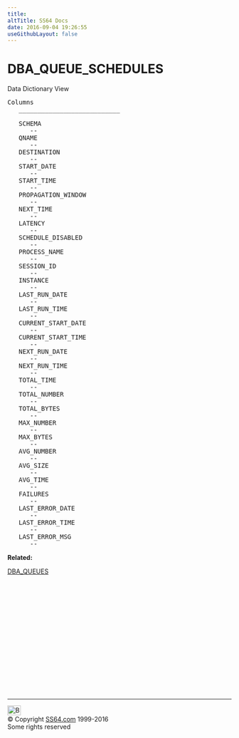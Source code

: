 ```yaml
---
title:
altTitle: SS64 Docs
date: 2016-09-04 19:26:55
useGithubLayout: false
---
```

<!-- #BeginLibraryItem "/Library/head_orad.lbi" --><!-- #EndLibraryItem --><h1>DBA_QUEUE_SCHEDULES </h1><p> Data Dictionary View </p> 
 
<pre>Columns
   ___________________________
 
   SCHEMA
      --
   QNAME
      --
   DESTINATION
      --
   START_DATE
      --
   START_TIME
      --
   PROPAGATION_WINDOW
      --
   NEXT_TIME
      --
   LATENCY
      --
   SCHEDULE_DISABLED
      --
   PROCESS_NAME
      --
   SESSION_ID
      --
   INSTANCE
      --
   LAST_RUN_DATE
      --
   LAST_RUN_TIME
      --
   CURRENT_START_DATE
      --
   CURRENT_START_TIME
      --
   NEXT_RUN_DATE
      --
   NEXT_RUN_TIME
      --
   TOTAL_TIME
      --
   TOTAL_NUMBER
      --
   TOTAL_BYTES
      --
   MAX_NUMBER
      --
   MAX_BYTES
      --
   AVG_NUMBER
      --
   AVG_SIZE
      --
   AVG_TIME
      --
   FAILURES
      --
   LAST_ERROR_DATE
      --
   LAST_ERROR_TIME
      --
   LAST_ERROR_MSG
      --</pre>
<p><b>Related:</b></p>
<p><a href="DBA_QUEUES.html">DBA_QUEUES</a></p><!-- #BeginLibraryItem "/Library/foot_orad.lbi" --><p>
<!-- oracle-footer -->
<ins class="adsbygoogle" style="display:inline-block;width:300px;height:250px" data-ad-client="ca-pub-6140977852749469" data-ad-slot="4275490898"></ins>
<script>
(adsbygoogle = window.adsbygoogle || []).push({});
</script></p>
<hr>
<div id="bl" class="footer"><a href="DBA_QUEUE_SCHEDULES.html#"><img src="../images/top.png" width="30" height="22" alt="Back to the Top"></a></div>
<div id="br" class="footer, tagline">© Copyright <a href="../index.html">SS64.com</a> 1999-2016<br>
Some rights reserved</div>
<!-- #EndLibraryItem -->

